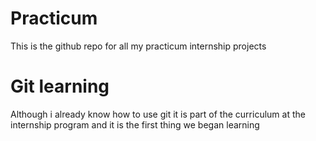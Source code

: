 # Practicum
 This is the github repo for all my practicum internship projects

 # Git learning
 Although i already know how to use git it is part of the curriculum at the internship program and it is the first thing we began learning
